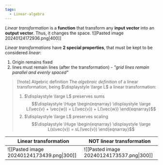 ```yaml
---
tags:
  - Linear-algebra
---
```

*Linear transformation* is a **function** that transform any **input vector** into an **output vector**. Thus, it changes the space.
![[Pasted image 20240124172936.png|400]]

*Linear transformations* have **2 special properties**, that must be kept to be considered *linear*:
1. Origin remains fixed
2. lines must remain lines (after the transformation) - *"grid lines remain parallel and evenly spaced"*

>[!note] Algebric definition
> The *algebraic definition* of a linear transformation, being $\displaystyle \large L$ a linear transformation:
>  1. $\displaystyle \large L$ preserves sums
>    $$\displaystyle \Huge \begin{eqnarray} 
>  \displaystyle \large L(\vec{v} + \vec{w}) = L(\vec{v}) + L(\vec{w})
>  \end{eqnarray}$$
>  2. $\displaystyle \large L$ preserves scaling
>  $$\displaystyle \Huge \begin{eqnarray} 
>  \displaystyle \large L(s\vec{v}) = sL(\vec{v})
>  \end{eqnarray}$$

| Linear transformation | **NOT** linear transformation |
| --------------------- | ------------------------- |
| ![[Pasted image 20240124173439.png\|300]]                     | ![[Pasted image 20240124173537.png\|300]]                          |
